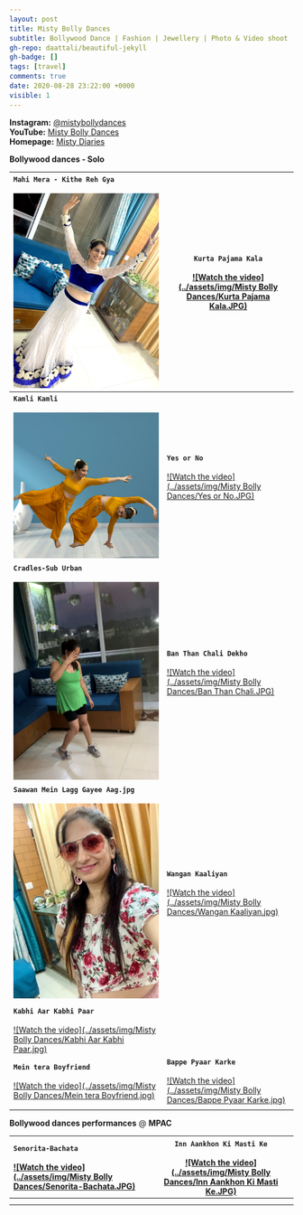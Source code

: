 ```yaml
---
layout: post
title: Misty Bolly Dances
subtitle: Bollywood Dance | Fashion | Jewellery | Photo & Video shoot
gh-repo: daattali/beautiful-jekyll
gh-badge: []
tags: [travel]
comments: true
date: 2020-08-28 23:22:00 +0000
visible: 1
---
```


**Instagram:** [@mistybollydances](https://www.instagram.com/mistybollydances/)                
**YouTube:** [Misty Bolly Dances](https://www.youtube.com/channel/UCgs5bksScrops1q76ZyBDfA?view_as=subscriber)                
**Homepage:** [Misty Diaries](https://tarunpreetkaur.com/)                



**Bollywood dances - Solo**

| **`Mahi Mera - Kithe Reh Gya`**<br /><br />[<img src="../assets/img/Misty Bolly Dances/Mahi Mera - Kithe Reh Gaya.JPG" alt="Watch the video" style="zoom:80%;" />](https://www.youtube.com/watch?v=cd99eQOwMf0&t=5s) | **`Kurta Pajama Kala`** <br /><br />[![Watch the video](../assets/img/Misty Bolly Dances/Kurta Pajama Kala.JPG)](https://www.youtube.com/watch?v=WyuwndteC9U) |
| :----------------------------------------------------------- | ------------------------------------------------------------ |
| **`Kamli Kamli`**<br /><br />[<img src="../assets/img/Misty Bolly Dances/Kamli.JPG" alt="Watch the video" style="zoom:75%;" />](https://www.youtube.com/watch?v=U_zVXzkzX0c) | **`Yes or No`**<br /><br />[![Watch the video](../assets/img/Misty Bolly Dances/Yes or No.JPG)](https://www.youtube.com/watch?v=ylmJ7QmsORc) |
| **`Cradles-Sub Urban`**<br /><br />[<img src="../assets/img/Misty Bolly Dances/Cradles-Sub Urban.jpg" alt="Watch the video" style="zoom:80%;" />](https://www.youtube.com/watch?v=oXycvVj5JJk&t=3s) | **`Ban Than Chali Dekho`**<br /><br />[![Watch the video](../assets/img/Misty Bolly Dances/Ban Than Chali.JPG)](https://www.youtube.com/watch?v=zPfx2MTuJwI) |
| **`Saawan Mein Lagg Gayee Aag.jpg`**<br /><br />[<img src="../assets/img/Misty Bolly Dances/Saawan Mein Lagg Gayee Aag.jpg" alt="Watch the video" style="zoom:80%;" />](https://www.youtube.com/watch?v=0sBR7utODOg) | **`Wangan Kaaliyan`**<br /><br />[![Watch the video](../assets/img/Misty Bolly Dances/Wangan Kaaliyan.jpg)](https://www.youtube.com/watch?v=xDBabjzZX8k) |
|                                                              |                                                              |
| **`Kabhi Aar Kabhi Paar`**<br /><br />[![Watch the video](../assets/img/Misty Bolly Dances/Kabhi Aar Kabhi Paar.jpg)](https://www.youtube.com/watch?v=96HLfGZ7CiQ) |                                                              |
| **`Mein tera Boyfriend`**<br /><br />[![Watch the video](../assets/img/Misty Bolly Dances/Mein tera Boyfriend.jpg)](https://www.youtube.com/watch?v=zZzXxldn-zk) | **`Bappe Pyaar Karke`**<br /><br />[![Watch the video](../assets/img/Misty Bolly Dances/Bappe Pyaar Karke.jpg)](https://www.youtube.com/watch?v=CXh0dGqThbg) |
|                                                              |                                                              |



**Bollywood dances performances** @ **MPAC**

| **`Senorita-Bachata`**<br /><br />[![Watch the video](../assets/img/Misty Bolly Dances/Senorita-Bachata.JPG)](https://youtu.be/VqPTiistucI) | **`Inn Aankhon Ki Masti Ke`**<br /><br />[![Watch the video](../assets/img/Misty Bolly Dances/Inn Aankhon Ki Masti Ke.JPG)](https://www.youtube.com/watch?v=J-UsH84M8pM) |
| :----------------------------------------------------------- | ------------------------------------------------------------ |
|                                                              |                                                              |
|                                                              |                                                              |